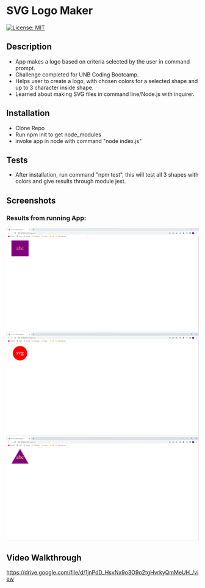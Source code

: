 # SVG Logo Maker

[![License: MIT](https://img.shields.io/badge/License-MIT-yellow.svg)](https://opensource.org/licenses/MIT)

## Description

- App makes a logo based on criteria selected by the user in command prompt.
- Challenge completed for UNB Coding Bootcamp.
- Helps user to create a logo, with chosen colors for a selected shape and up to 3 character inside shape.
- Learned about making SVG files in command line/Node.js with inquirer.

## Installation

- Clone Repo
- Run npm init to get node_modules
- invoke app in node with command "node index.js"

## Tests

- After installation, run command "npm test", this will test all 3 shapes with colors and give results through module jest.

## Screenshots
### Results from running App: 
![square](examples\square.png)
![Circle](examples\Circle.png)
![Triangle](examples\Triangle.png)

## Video Walkthrough

https://drive.google.com/file/d/1jnPdD_HsvNx9o3O9o2tgHvrkyQmMeUH_/view

